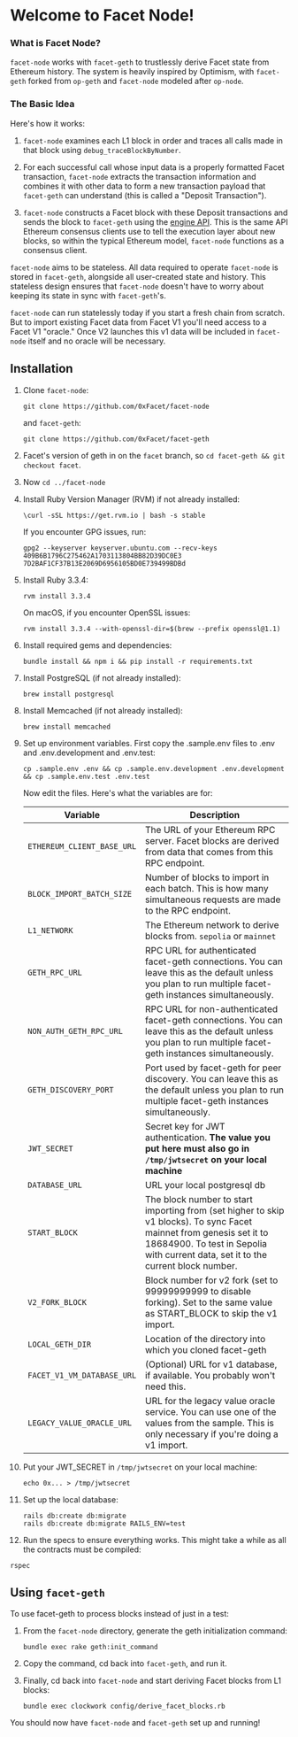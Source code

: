 # Welcome to Facet Node!

### What is Facet Node?

`facet-node` works with `facet-geth` to trustlessly derive Facet state from Ethereum history. The system is heavily inspired by Optimism, with `facet-geth` forked from `op-geth` and `facet-node` modeled after `op-node`.

### The Basic Idea

Here's how it works:

1. `facet-node` examines each L1 block in order and traces all calls made in that block using `debug_traceBlockByNumber`.

2. For each successful call whose input data is a properly formatted Facet transaction, `facet-node` extracts the transaction information and combines it with other data to form a new transaction payload that `facet-geth` can understand (this is called a "Deposit Transaction").

3. `facet-node` constructs a Facet block with these Deposit transactions and sends the block to `facet-geth` using the [engine API](https://github.com/ethereum/execution-apis/tree/main/src/engine). This is the same API Ethereum consensus clients use to tell the execution layer about new blocks, so within the typical Ethereum model, `facet-node` functions as a consensus client.

`facet-node` aims to be stateless. All data required to operate `facet-node` is stored in `facet-geth`, alongside all user-created state and history. This stateless design ensures that `facet-node` doesn't have to worry about keeping its state in sync with `facet-geth`'s.

`facet-node` can run statelessly today if you start a fresh chain from scratch. But to import existing Facet data from Facet V1 you'll need access to a Facet V1 "oracle." Once V2 launches this v1 data will be included in `facet-node` itself and no oracle will be necessary.

## Installation

1. Clone `facet-node`:
   ```
   git clone https://github.com/0xFacet/facet-node
   ```
   
   and `facet-geth`:
   ```
   git clone https://github.com/0xFacet/facet-geth
   ```
2. Facet's version of geth in on the `facet` branch, so `cd facet-geth && git checkout facet`.
 
 2.  Now `cd ../facet-node`

2. Install Ruby Version Manager (RVM) if not already installed:
   ```
   \curl -sSL https://get.rvm.io | bash -s stable
   ```
   
   If you encounter GPG issues, run:
   ```
   gpg2 --keyserver keyserver.ubuntu.com --recv-keys 409B6B1796C275462A1703113804BB82D39DC0E3 7D2BAF1CF37B13E2069D6956105BD0E739499BDBd
   ```

3. Install Ruby 3.3.4:
   ```
   rvm install 3.3.4
   ```
   
   On macOS, if you encounter OpenSSL issues:
   ```
   rvm install 3.3.4 --with-openssl-dir=$(brew --prefix openssl@1.1)
   ```

4. Install required gems and dependencies:
   ```
   bundle install && npm i && pip install -r requirements.txt
   ```

5. Install PostgreSQL (if not already installed):
   ```
   brew install postgresql
   ```

6. Install Memcached (if not already installed):
   ```
   brew install memcached
   ```

7. Set up environment variables. First copy the .sample.env files to .env and .env.development and .env.test:

    ```
    cp .sample.env .env && cp .sample.env.development .env.development && cp .sample.env.test .env.test
    ```
    
    Now edit the files. Here's what the variables are for:
    
    | Variable | Description |
    |----------|-------------|
    | `ETHEREUM_CLIENT_BASE_URL` | The URL of your Ethereum RPC server. Facet blocks are derived from data that comes from this RPC endpoint. |
    | `BLOCK_IMPORT_BATCH_SIZE` | Number of blocks to import in each batch. This is how many simultaneous requests are made to the RPC endpoint. |
    | `L1_NETWORK` | The Ethereum network to derive blocks from. `sepolia` or `mainnet` |
    | `GETH_RPC_URL` | RPC URL for authenticated facet-geth connections. You can leave this as the default unless you plan to run multiple facet-geth instances simultaneously. |
    | `NON_AUTH_GETH_RPC_URL` | RPC URL for non-authenticated facet-geth connections. You can leave this as the default unless you plan to run multiple facet-geth instances simultaneously. |
    | `GETH_DISCOVERY_PORT` | Port used by facet-geth for peer discovery. You can leave this as the default unless you plan to run multiple facet-geth instances simultaneously. |
    | `JWT_SECRET` | Secret key for JWT authentication. **The value you put here must also go in `/tmp/jwtsecret` on your local machine** |
    | `DATABASE_URL` | URL your local postgresql db |
    | `START_BLOCK` | The block number to start importing from (set higher to skip v1 blocks). To sync Facet mainnet from genesis set it to 18684900. To test in Sepolia with current data, set it to the current block number. |
    | `V2_FORK_BLOCK` | Block number for v2 fork (set to 99999999999 to disable forking). Set to the same value as START_BLOCK to skip the v1 import. |
    | `LOCAL_GETH_DIR` | Location of the directory into which you cloned facet-geth |
    | `FACET_V1_VM_DATABASE_URL` | (Optional) URL for v1 database, if available. You probably won't need this. |
    | `LEGACY_VALUE_ORACLE_URL` | URL for the legacy value oracle service. You can use one of the values from the sample. This is only necessary if you're doing a v1 import. |

8. Put your JWT_SECRET in `/tmp/jwtsecret` on your local machine:

    ```
    echo 0x... > /tmp/jwtsecret
    ```

9. Set up the local database:
   ```
   rails db:create db:migrate
   rails db:create db:migrate RAILS_ENV=test
   ```
   
10. Run the specs to ensure everything works. This might take a while as all the contracts must be compiled:
   ```
   rspec
   ```

## Using `facet-geth`

To use facet-geth to process blocks instead of just in a test:

1. From the `facet-node` directory, generate the geth initialization command:
   ```
   bundle exec rake geth:init_command
   ```

4. Copy the command, cd back into `facet-geth`, and run it.

5. Finally, cd back into `facet-node` and start deriving Facet blocks from L1 blocks:
   ```
   bundle exec clockwork config/derive_facet_blocks.rb
   ```

You should now have `facet-node` and `facet-geth` set up and running!
